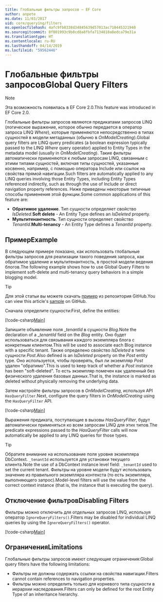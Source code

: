 ```yaml
---
title: Глобальные фильтры запросов — EF Core
author: anpete
ms.date: 11/03/2017
uid: core/querying/filters
ms.openlocfilehash: 4afc9fb0338d34845639d57013ac710445321940
ms.sourcegitcommit: 8f801993c9b8cd8a8fbfa7134818a8edca79e31a
ms.translationtype: HT
ms.contentlocale: ru-RU
ms.lasthandoff: 04/14/2019
ms.locfileid: "59562446"
---
```

# <a name="global-query-filters"></a><span data-ttu-id="c825a-102">Глобальные фильтры запросов</span><span class="sxs-lookup"><span data-stu-id="c825a-102">Global Query Filters</span></span>

> [!NOTE]
> <span data-ttu-id="c825a-103">Эта возможность появилась в EF Core 2.0.</span><span class="sxs-lookup"><span data-stu-id="c825a-103">This feature was introduced in EF Core 2.0.</span></span>

<span data-ttu-id="c825a-104">Глобальные фильтры запросов являются предикатами запросов LINQ (логическое выражение, которое обычно передается в оператор запроса LINQ *Where*), которые применяются непосредственно в типах сущностей в модели метаданных (обычно в *OnModelCreating*).</span><span class="sxs-lookup"><span data-stu-id="c825a-104">Global query filters are LINQ query predicates (a boolean expression typically passed to the LINQ *Where* query operator) applied to Entity Types in the metadata model (usually in *OnModelCreating*).</span></span> <span data-ttu-id="c825a-105">Такие фильтры автоматически применяются к любым запросам LINQ, связанным с этими типами сущностей, включая типы сущностей, указанные косвенно, например, с помощью оператора Include или ссылок на свойства прямой навигации.</span><span class="sxs-lookup"><span data-stu-id="c825a-105">Such filters are automatically applied to any LINQ queries involving those Entity Types, including Entity Types referenced indirectly, such as through the use of Include or direct navigation property references.</span></span> <span data-ttu-id="c825a-106">Ниже приведены некоторые типичные способы применения этой функции.</span><span class="sxs-lookup"><span data-stu-id="c825a-106">Some common applications of this feature are:</span></span>

* <span data-ttu-id="c825a-107">**Обратимое удаление**. Тип сущности определяет свойство *IsDeleted*.</span><span class="sxs-lookup"><span data-stu-id="c825a-107">**Soft delete** - An Entity Type defines an *IsDeleted* property.</span></span>
* <span data-ttu-id="c825a-108">**Мультитенантность**. Тип сущности определяет свойство *TenantId*.</span><span class="sxs-lookup"><span data-stu-id="c825a-108">**Multi-tenancy** - An Entity Type defines a *TenantId* property.</span></span>

## <a name="example"></a><span data-ttu-id="c825a-109">Пример</span><span class="sxs-lookup"><span data-stu-id="c825a-109">Example</span></span>

<span data-ttu-id="c825a-110">В следующем примере показано, как использовать глобальные фильтры запросов для реализации такого поведения запроса, как обратимое удаление и мультитенантность, в простой модели ведения блогов.</span><span class="sxs-lookup"><span data-stu-id="c825a-110">The following example shows how to use Global Query Filters to implement soft-delete and multi-tenancy query behaviors in a simple blogging model.</span></span>

> [!TIP]
> <span data-ttu-id="c825a-111">Для этой статьи вы можете скачать [пример](https://github.com/aspnet/EntityFramework.Docs/tree/master/samples/core/QueryFilters) из репозитория GitHub.</span><span class="sxs-lookup"><span data-stu-id="c825a-111">You can view this article's [sample](https://github.com/aspnet/EntityFramework.Docs/tree/master/samples/core/QueryFilters) on GitHub.</span></span>

<span data-ttu-id="c825a-112">Сначала определите сущности:</span><span class="sxs-lookup"><span data-stu-id="c825a-112">First, define the entities:</span></span>

[!code-csharp[Main](../../../samples/core/QueryFilters/Program.cs#Entities)]

<span data-ttu-id="c825a-113">Запишите объявление поля __tenantId_ в сущности _Blog_.</span><span class="sxs-lookup"><span data-stu-id="c825a-113">Note the declaration of a __tenantId_ field on the _Blog_ entity.</span></span> <span data-ttu-id="c825a-114">Оно будет использоваться для связывания каждого экземпляра блога с конкретным клиентом.</span><span class="sxs-lookup"><span data-stu-id="c825a-114">This will be used to associate each Blog instance with a specific tenant.</span></span> <span data-ttu-id="c825a-115">Также определено свойство _IsDeleted_ в типе сущности _Post_.</span><span class="sxs-lookup"><span data-stu-id="c825a-115">Also defined is an _IsDeleted_ property on the _Post_ entity type.</span></span> <span data-ttu-id="c825a-116">Оно используется, чтобы проверять, был ли экземпляр _Post_ удален "обратимо".</span><span class="sxs-lookup"><span data-stu-id="c825a-116">This is used to keep track of whether a _Post_ instance has been "soft-deleted".</span></span> <span data-ttu-id="c825a-117">То есть экземпляр помечен как удаленный без физического удаления базовых данных.</span><span class="sxs-lookup"><span data-stu-id="c825a-117">That is, the instance is marked as deleted without physically removing the underlying data.</span></span>

<span data-ttu-id="c825a-118">Затем настройте фильтры запросов в _OnModelCreating_, используя API ```HasQueryFilter```.</span><span class="sxs-lookup"><span data-stu-id="c825a-118">Next, configure the query filters in _OnModelCreating_ using the ```HasQueryFilter``` API.</span></span>

[!code-csharp[Main](../../../samples/core/QueryFilters/Program.cs#Configuration)]

<span data-ttu-id="c825a-119">Выражения предиката, поступающие в вызовы _HasQueryFilter_, будут автоматически применяться ко всем запросам LINQ для этих типов.</span><span class="sxs-lookup"><span data-stu-id="c825a-119">The predicate expressions passed to the _HasQueryFilter_ calls will now automatically be applied to any LINQ queries for those types.</span></span>

> [!TIP]
> <span data-ttu-id="c825a-120">Обратите внимание на использование поля уровня экземпляра DbContext. ```_tenantId``` используется для установки текущего клиента.</span><span class="sxs-lookup"><span data-stu-id="c825a-120">Note the use of a DbContext instance level field: ```_tenantId``` used to set the current tenant.</span></span> <span data-ttu-id="c825a-121">Фильтры на уровне модели будут использовать значение из правильного экземпляра контекста (то есть экземпляра, выполняющего запрос).</span><span class="sxs-lookup"><span data-stu-id="c825a-121">Model-level filters will use the value from the correct context instance (that is, the instance that is executing the query).</span></span>

## <a name="disabling-filters"></a><span data-ttu-id="c825a-122">Отключение фильтров</span><span class="sxs-lookup"><span data-stu-id="c825a-122">Disabling Filters</span></span>

<span data-ttu-id="c825a-123">Фильтры можно отключить для отдельных запросов LINQ, используя оператор ```IgnoreQueryFilters()```.</span><span class="sxs-lookup"><span data-stu-id="c825a-123">Filters may be disabled for individual LINQ queries by using the ```IgnoreQueryFilters()``` operator.</span></span>

[!code-csharp[Main](../../../samples/core/QueryFilters/Program.cs#IgnoreFilters)]

## <a name="limitations"></a><span data-ttu-id="c825a-124">Ограничения</span><span class="sxs-lookup"><span data-stu-id="c825a-124">Limitations</span></span>

<span data-ttu-id="c825a-125">Глобальные фильтры запросов имеют следующие ограничения:</span><span class="sxs-lookup"><span data-stu-id="c825a-125">Global query filters have the following limitations:</span></span>

* <span data-ttu-id="c825a-126">Фильтры не должны содержать ссылки на свойства навигации.</span><span class="sxs-lookup"><span data-stu-id="c825a-126">Filters cannot contain references to navigation properties.</span></span>
* <span data-ttu-id="c825a-127">Фильтры можно определить только для корневого типа сущности в иерархии наследования.</span><span class="sxs-lookup"><span data-stu-id="c825a-127">Filters can only be defined for the root Entity Type of an inheritance hierarchy.</span></span>
